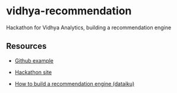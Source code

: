 # vidhya-recommendation
Hackathon for Vidhya Analytics, building a recommendation engine


## Resources

* [Github example](https://github.com/IBMDevConnect/Recommendation_service)

* [Hackathon site](https://datahack.analyticsvidhya.com/contest/build-a-recommendation-engine-powered-by-ibm-cloud/)

* [How to build a recommendation engine (dataiku)](pdf/recommendation_engine_guidebook.pdf)


